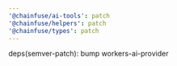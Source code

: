 ```yaml
---
'@chainfuse/ai-tools': patch
'@chainfuse/helpers': patch
'@chainfuse/types': patch
---
```


deps(semver-patch): bump workers-ai-provider
